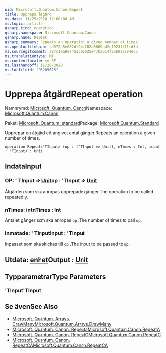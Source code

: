 ```yaml
---
uid: Microsoft.Quantum.Canon.Repeat
title: Upprepa åtgärd
ms.date: 11/25/2020 12:00:00 AM
ms.topic: article
qsharp.kind: operation
qsharp.namespace: Microsoft.Quantum.Canon
qsharp.name: Repeat
qsharp.summary: Repeats an operation a given number of times.
ms.openlocfilehash: cd572e5e082df94d762a0869ad2c1923fb71fd3d
ms.sourcegitcommit: a87c1aa8e7453360025e47ba614f25b02ea84ec3
ms.translationtype: MT
ms.contentlocale: sv-SE
ms.lasthandoff: 11/26/2020
ms.locfileid: "96205615"
---
```

# <a name="repeat-operation"></a><span data-ttu-id="92179-102">Upprepa åtgärd</span><span class="sxs-lookup"><span data-stu-id="92179-102">Repeat operation</span></span>

<span data-ttu-id="92179-103">Namnrymd: [Microsoft. Quantum. Canon](xref:Microsoft.Quantum.Canon)</span><span class="sxs-lookup"><span data-stu-id="92179-103">Namespace: [Microsoft.Quantum.Canon](xref:Microsoft.Quantum.Canon)</span></span>

<span data-ttu-id="92179-104">Paket: [Microsoft. Quantum. standard](https://nuget.org/packages/Microsoft.Quantum.Standard)</span><span class="sxs-lookup"><span data-stu-id="92179-104">Package: [Microsoft.Quantum.Standard](https://nuget.org/packages/Microsoft.Quantum.Standard)</span></span>


<span data-ttu-id="92179-105">Upprepar en åtgärd ett angivet antal gånger.</span><span class="sxs-lookup"><span data-stu-id="92179-105">Repeats an operation a given number of times.</span></span>

```qsharp
operation Repeat<'TInput> (op : ('TInput => Unit), nTimes : Int, input : 'TInput) : Unit
```


## <a name="input"></a><span data-ttu-id="92179-106">Indata</span><span class="sxs-lookup"><span data-stu-id="92179-106">Input</span></span>

### <a name="op--tinput--unit"></a><span data-ttu-id="92179-107">OP: ' TInput => [Unit](xref:microsoft.quantum.lang-ref.unit)</span><span class="sxs-lookup"><span data-stu-id="92179-107">op : 'TInput => [Unit](xref:microsoft.quantum.lang-ref.unit)</span></span> 

<span data-ttu-id="92179-108">Åtgärden som ska anropas upprepade gånger.</span><span class="sxs-lookup"><span data-stu-id="92179-108">The operation to be called repeatedly.</span></span>


### <a name="ntimes--int"></a><span data-ttu-id="92179-109">nTimes: [int](xref:microsoft.quantum.lang-ref.int)</span><span class="sxs-lookup"><span data-stu-id="92179-109">nTimes : [Int](xref:microsoft.quantum.lang-ref.int)</span></span>

<span data-ttu-id="92179-110">Antalet gånger som ska anropas `op` .</span><span class="sxs-lookup"><span data-stu-id="92179-110">The number of times to call `op`.</span></span>


### <a name="input--tinput"></a><span data-ttu-id="92179-111">inmatade: ' TInput</span><span class="sxs-lookup"><span data-stu-id="92179-111">input : 'TInput</span></span>

<span data-ttu-id="92179-112">Inpasset som ska skickas till `op` .</span><span class="sxs-lookup"><span data-stu-id="92179-112">The input to be passed to `op`.</span></span>



## <a name="output--unit"></a><span data-ttu-id="92179-113">Utdata: [enhet](xref:microsoft.quantum.lang-ref.unit)</span><span class="sxs-lookup"><span data-stu-id="92179-113">Output : [Unit](xref:microsoft.quantum.lang-ref.unit)</span></span>



## <a name="type-parameters"></a><span data-ttu-id="92179-114">Typparametrar</span><span class="sxs-lookup"><span data-stu-id="92179-114">Type Parameters</span></span>

### <a name="tinput"></a><span data-ttu-id="92179-115">'TInput</span><span class="sxs-lookup"><span data-stu-id="92179-115">'TInput</span></span>



## <a name="see-also"></a><span data-ttu-id="92179-116">Se även</span><span class="sxs-lookup"><span data-stu-id="92179-116">See Also</span></span>

- [<span data-ttu-id="92179-117">Microsoft. Quantum. Arrays. DrawMany</span><span class="sxs-lookup"><span data-stu-id="92179-117">Microsoft.Quantum.Arrays.DrawMany</span></span>](xref:Microsoft.Quantum.Arrays.DrawMany)
- [<span data-ttu-id="92179-118">Microsoft. Quantum. Canon. Repeata</span><span class="sxs-lookup"><span data-stu-id="92179-118">Microsoft.Quantum.Canon.RepeatA</span></span>](xref:Microsoft.Quantum.Canon.RepeatA)
- [<span data-ttu-id="92179-119">Microsoft. Quantum. Canon. RepeatC</span><span class="sxs-lookup"><span data-stu-id="92179-119">Microsoft.Quantum.Canon.RepeatC</span></span>](xref:Microsoft.Quantum.Canon.RepeatC)
- [<span data-ttu-id="92179-120">Microsoft. Quantum. Canon. RepeatCA</span><span class="sxs-lookup"><span data-stu-id="92179-120">Microsoft.Quantum.Canon.RepeatCA</span></span>](xref:Microsoft.Quantum.Canon.RepeatCA)
